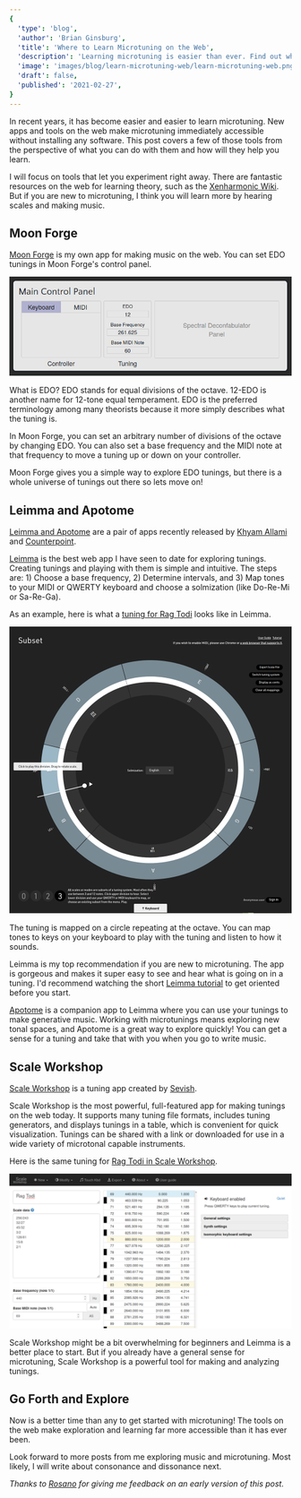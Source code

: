 ```yaml
---
{
  'type': 'blog',
  'author': 'Brian Ginsburg',
  'title': 'Where to Learn Microtuning on the Web',
  'description': 'Learning microtuning is easier than ever. Find out where you can learn it on the web.',
  'image': 'images/blog/learn-microtuning-web/learn-microtuning-web.png',
  'draft': false,
  'published': '2021-02-27',
}
---
```


In recent years, it has become easier and easier to learn microtuning. New apps and tools on the web make microtuning immediately accessible without installing any software. This post covers a few of those tools from the perspective of what you can do with them and how will they help you learn.

I will focus on tools that let you experiment right away. There are fantastic resources on the web for learning theory, such as the [Xenharmonic Wiki](https://en.xen.wiki/). But if you are new to microtuning, I think you will learn more by hearing scales and making music.

## Moon Forge

[Moon Forge](https://moon-forge.brianginsburg.com/) is my own app for making music on the web. You can set EDO tunings in Moon Forge's control panel.

![Moon Forge Main Control Panel](/images/blog/learn-microtuning-web/moon-forge-controls.png)

What is EDO? EDO stands for equal divisions of the octave. 12-EDO is another name for 12-tone equal temperament. EDO is the preferred terminology among many theorists because it more simply describes what the tuning is. 

In Moon Forge, you can set an arbitrary number of divisions of the octave by changing EDO. You can also set a base frequency and the MIDI note at that frequency to move a tuning up or down on your controller.

Moon Forge gives you a simple way to explore EDO tunings, but there is a whole universe of tunings out there so lets move on!

## Leimma and Apotome

[Leimma and Apotome](https://isartum.net/) are a pair of apps recently released by [Khyam Allami](https://khyamallami.com/) and [Counterpoint](https://ctpt.co/).

[Leimma](https://isartum.net/leimma) is the best web app I have seen to date for exploring tunings. Creating tunings and playing with them is simple and intuitive. The steps are: 1) Choose a base frequency, 2) Determine intervals, and 3) Map tones to your MIDI or QWERTY keyboard and choose a solmization (like Do-Re-Mi or Sa-Re-Ga).

As an example, here is what a [tuning for Rag Todi](https://isartum.net/leimma/new/refpitch/60/tuningsystem/1r1_1r1s1r1_256r243s1r1_32r27s1r1_45r32s1r1_3r2s1r1_128r81s1r1_15r8/scale/new/english/0~0~0~ts1~0~3~1s2~0~6~1s3~0~7~1s4~0~10~1s5~0~13~1s6~0~16~1) looks like in Leimma.

![Rag Todi](/images/blog/learn-microtuning-web/rag-todi-leimma.png)

The tuning is mapped on a circle repeating at the octave. You can map tones to keys on your keyboard to play with the tuning and listen to how it sounds.

Leimma is my top recommendation if you are new to microtuning.
The app is gorgeous and makes it super easy to see and hear what is going on in a tuning. I'd recommend watching the short [Leimma tutorial](https://vimeo.com/503475532) to get oriented before you start.

[Apotome](https://isartum.net/apotome) is a companion app to Leimma where you can use your tunings to make generative music. Working with microtunings means exploring new tonal spaces, and Apotome is a great way to explore quickly! You can get a sense for a tuning and take that with you when you go to write music.

## Scale Workshop

[Scale Workshop](https://sevish.com/scaleworkshop/) is a tuning app created by [Sevish](https://sevish.com/).

Scale Workshop is the most powerful, full-featured app for making tunings on the web today. It supports many tuning file formats, includes tuning generators, and displays tunings in a table, which is convenient for quick visualization. Tunings can be shared with a link or downloaded for use in a wide variety of microtonal capable instruments.

Here is the same tuning for [Rag Todi in Scale Workshop](https://sevish.com/scaleworkshop/?name=Rag%20Todi&data=256%2F243%0A32%2F27%0A45%2F32%0A3%2F2%0A128%2F81%0A15%2F8%0A2%2F1&freq=440&midi=69&vert=5&horiz=1&colors=white%20black%20white%20white%20black%20white%20black%20white%20white%20black%20white%20black&waveform=triangle&ampenv=organ).

![Rag Todi](/images/blog/learn-microtuning-web/rag-todi-scale-workshop.png)

Scale Workshop might be a bit overwhelming for beginners and Leimma is a better place to start. But if you already have a general sense for microtuning, Scale Workshop is a powerful tool for making and analyzing tunings.

## Go Forth and Explore

Now is a better time than any to get started with microtuning! The tools on the web make exploration and learning far more accessible than it has ever been.

Look forward to more posts from me exploring music and microtuning. Most likely, I will write about consonance and dissonance next.

*Thanks to [Rosano](https://rosano.ca/) for giving me feedback on an early version of this post.*